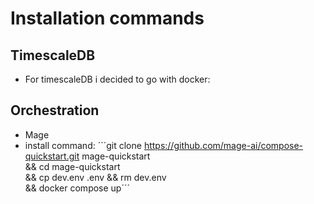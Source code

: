 # Installation commands
## TimescaleDB
- For timescaleDB i decided to go with docker:

## Orchestration
- Mage
- install command:
´´´git clone https://github.com/mage-ai/compose-quickstart.git mage-quickstart \
&& cd mage-quickstart \
&& cp dev.env .env && rm dev.env \
&& docker compose up´´´
